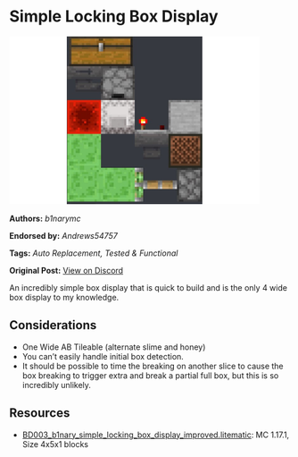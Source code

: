 # Simple Locking Box Display
<img alt="906939952040910948-unknown.png" src="images/906939952040910948-unknown.png?raw=1" height="300px">

**Authors:** *b1narymc*

**Endorsed by:** *Andrews54757*

**Tags:** *Auto Replacement, Tested & Functional*

**Original Post:** [View on Discord](https://discord.com/channels/1375556143186837695/1388178112931692646)

An incredibly simple box display that is quick to build and is the only 4 wide box display to my knowledge.

## Considerations
- One Wide AB Tileable (alternate slime and honey)
- You can’t easily handle initial box detection.
- It should be possible to time the breaking on another slice to cause the box breaking to trigger extra and break a partial full box, but this is so incredibly unlikely.

## Resources
- [BD003_b1nary_simple_locking_box_display_improved.litematic](attachments/BD003_b1nary_simple_locking_box_display_improved.litematic): MC 1.17.1, Size 4x5x1 blocks
